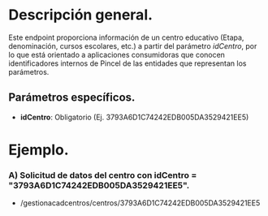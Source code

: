 # Descripción general.

Este endpoint proporciona información de un centro educativo (Etapa, denominación, cursos escolares, etc.) a partir del parámetro *idCentro*, por lo que está orientado a aplicaciones consumidoras que conocen identificadores internos de Pincel de las entidades que representan los parámetros.

## Parámetros específicos.

* **idCentro**: Obligatorio (Ej. 3793A6D1C74242EDB005DA3529421EE5)

# Ejemplo.
### A) Solicitud de datos del centro con idCentro = "3793A6D1C74242EDB005DA3529421EE5".
* /gestionacadcentros/centros/3793A6D1C74242EDB005DA3529421EE5
